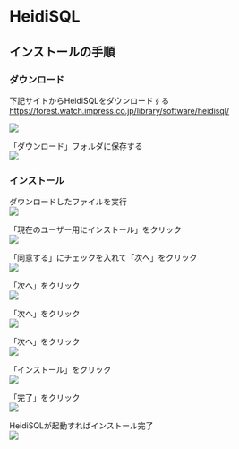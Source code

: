 # HeidiSQL

## インストールの手順

### ダウンロード

下記サイトからHeidiSQLをダウンロードする  
https://forest.watch.impress.co.jp/library/software/heidisql/

![](images/001.png)

「ダウンロード」フォルダに保存する  
![](images/002.png)


### インストール

ダウンロードしたファイルを実行  
![](images/003.png)

「現在のユーザー用にインストール」をクリック  
![](images/004.png)

「同意する」にチェックを入れて「次へ」をクリック  
![](images/006.png)

「次へ」をクリック  
![](images/007.png)

「次へ」をクリック  
![](images/008.png)

「次へ」をクリック  
![](images/009.png)

「インストール」をクリック  
![](images/010.png)

「完了」をクリック  
![](images/011.png)

HeidiSQLが起動すればインストール完了  
![](images/012.png)
